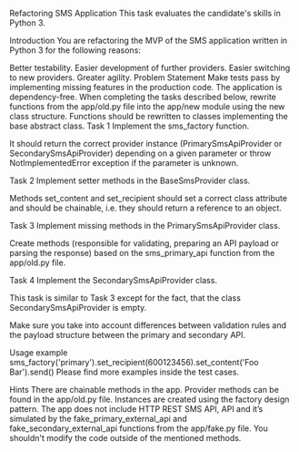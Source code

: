 Refactoring SMS Application
This task evaluates the candidate's skills in Python 3.

Introduction
You are refactoring the MVP of the SMS application written in Python 3 for the following reasons:

Better testability.
Easier development of further providers.
Easier switching to new providers.
Greater agility.
Problem Statement
Make tests pass by implementing missing features in the production code. The application is dependency-free.
When completing the tasks described below, rewrite functions from the app/old.py file into the app/new module using the new class structure.
Functions should be rewritten to classes implementing the base abstract class.
Task 1
Implement the sms_factory function.

It should return the correct provider instance (PrimarySmsApiProvider or SecondarySmsApiProvider) depending on a given parameter or throw NotImplementedError exception if the parameter is unknown.

Task 2
Implement setter methods in the BaseSmsProvider class.

Methods set_content and set_recipient should set a correct class attribute and should be chainable, i.e. they should return a reference to an object.

Task 3
Implement missing methods in the PrimarySmsApiProvider class.

Create methods (responsible for validating, preparing an API payload or parsing the response) based on the sms_primary_api function from the app/old.py file.

Task 4
Implement the SecondarySmsApiProvider class.

This task is similar to Task 3 except for the fact, that the class SecondarySmsApiProvider is empty.

Make sure you take into account differences between validation rules and the payload structure between the primary and secondary API.

Usage example
sms_factory('primary').set_recipient(600123456).set_content('Foo Bar').send()
Please find more examples inside the test cases.

Hints
There are chainable methods in the app.
Provider methods can be found in the app/old.py file.
Instances are created using the factory design pattern.
The app does not include HTTP REST SMS API, API and it’s simulated by the fake_primary_external_api and fake_secondary_external_api functions from the app/fake.py file.
You shouldn't modify the code outside of the mentioned methods.